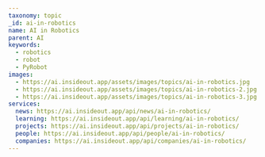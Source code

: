 ```yaml
---
taxonomy: topic
_id: ai-in-robotics
name: AI in Robotics
parent: AI
keywords:
  - robotics
  - robot
  - PyRobot
images:
  - https://ai.insideout.app/assets/images/topics/ai-in-robotics.jpg
  - https://ai.insideout.app/assets/images/topics/ai-in-robotics-2.jpg
  - https://ai.insideout.app/assets/images/topics/ai-in-robotics-3.jpg
services:
  news: https://ai.insideout.app/api/news/ai-in-robotics/
  learning: https://ai.insideout.app/api/learning/ai-in-robotics/
  projects: https://ai.insideout.app/api/projects/ai-in-robotics/
  people: https://ai.insideout.app/api/people/ai-in-robotics/
  companies: https://ai.insideout.app/api/companies/ai-in-robotics/
---
```

